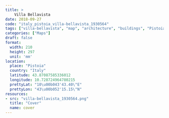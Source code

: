 ```yaml
---
title: > 
    Villa Bellavista
date: 2018-09-27
code: "italy_pistoia_villa-bellavista_1930564"
tags: ["villa-bellavista", "map", "architecture", "buildings", "Pistoia", "Italy"]
categories: ["Maps"]
draft: false
format:
  width: 210
  height: 297
  unit: 'mm'
location:
  place: "Pistoia"
  country: "Italy"
  latitude: 43.87087585336012
  longitude: 10.728724964780215
  prettyLat: "10\u00b043'43.40\"E"
  prettyLon: "43\u00b052'15.15\"N"
resources:
- src: "villa-bellavista_1930564.png"
  title: "Cover"
  name: cover
---
```


